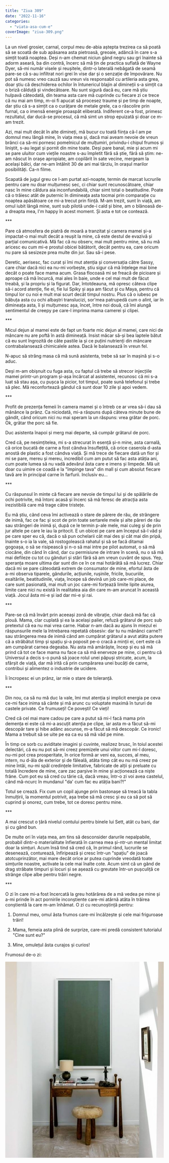 ```yaml
---
title: "Ziua 309"
date: "2022-11-16"
categories: 
  - "viata-asa-cum-e"
coverImage: "ziua-309.png"
---
```


La un nivel grosier, carnal, corpul meu de-abia aștepta trezirea ca să poată să se scoată de sub apăsarea asta pietroasă, greoaie, adâncă în care s-a simțit toată noaptea. Deși n-am chemat niciun gând negru sau gri înainte să adorm aseară, ba din contră, încerc să mă țin de practica suflată de Wayne Dyer, să-mi număr visele și reușitele, dintr-o laterală nebăgată de seamă pare-se că s-au infiltrat nori grei în vise dar și o senzație de împovărare. Nu pot să numesc vreo cauză sau vreun vis responsabil cu artileria asta grea, doar știu că deschiderea ochilor în întunericul blajin al dimineții s-a simțit ca o briză călduță și vindecătoare. Nu sunt sigură dacă eu, care mă știu hulpavă câteodată, din teama asta care mă cuprinde cu fiecare zi ce trece că nu mai am timp, m-oi fi apucat să procesez traume și pe timp de noapte, dar știu că s-a simțit ca o curățare de metale grele, ca o răscolire prin furnal, ca o imensă energie proaspăt eliberată. Indiferent ce-a fost, primesc rezultatul, dar ducă-se procesul, că mă simt un strop epuizată și doar ce m-am trezit.

Azi, mai mult decât în alte dimineți, mă bucur cu toată ființa că-l am pe domnul meu lângă mine, în viața mea și, dacă mai aveam nevoie de vreun brânci ca să-mi pornesc pomelnicul de mulțumiri, privindu-i chipul frumos și liniștit, s-au legat și pornit din mine toate. Deși pare banal, mie și acum mi se pare uluitor cum viețile noastre s-au împletit fără să știe, fără să știm: ne-am născut în orașe apropiate, am copilărit în sate vecine, mergeam la același bâlci, dar ne-am întâlnit 30 de ani mai târziu, în orașul marilor posibilități. Ca-n filme.

Scapată de jugul greu ce l-am purtat azi-noapte, termin de marcat lucrurile pentru care nu doar mulțumesc sec, ci chiar sunt recunoscătoare, chiar nasc în mine căldura aia inconfundabilă, chiar simt total o beatitudine. Poate că o trăiesc atât de puternic în dimineața asta tocmai prin comparație cu noaptea apăsătoare ce mi-a trecut prin ființă. M-am trezit, sunt în viață, am omul iubit lângă mine, sunt sub pilotă unde-i cald și bine, am o blănoasă de-a dreapta mea, I'm happy în acest moment. Și asta e tot ce contează.

\*\*\*

Pare că atmosfera de piatră de moară a tranzitat și camera mamei și-a impactat-o mai mult decât a reușit la mine, că este destul de evazivă și parțial comunicativă. Mă fac că nu observ, mai mult pentru mine, să nu mă aricesc eu cum mi-e prostul obicei bătătorit, decât pentru ea, care oricum nu pare să sesizeze prea multe din jur. Sau să-i pese.

Deretic, aerisesc, fac curat și îmi mut atenția și conversația către Sassy, care chiar dacă nici ea nu-mi vorbește, știu sigur că mă înțelege mai bine decât o poate face mama acum. Grasa flocoasă mi se freacă de picioare și aproape că mă încurcă, mai ales în baie, unde e cel mai mult de făcut treabă, și la propriu și la figurat. Dar, întotdeauna, mă opresc câteva clipe să-i acord atenție, fie ei, fie lui Spiky și așa am făcut și cu Maya, pentru că timpul lor cu noi e mult mai scurt decât timpul nostru. Plus că o iubesc pe băbuța asta cu ochi albaștri translucizi, sor'mea patrupedă cum o alint, iar în dimineața asta, îi și mulțumesc așa, încet, între noi două, că îmi alungă sentimentul de creepy pe care-l imprima mama camerei și clipei.

\*\*\*

Micul dejun al mamei este de fapt un foarte mic dejun al mamei, care nici de mâncare nu are poftă în astă dimineață. Insist măcar să-și bea laptele bătut că eu sunt îngrozită de câte pastile ia și ce puțini nutrienți din mâncare contrabalansează chimicalele astea. Dacă le balansează în vreun fel. 

N-apuc să strâng masa că mă sună asistenta, trebe să sar în mașină și s-o aduc. 

Deși m-am obișnuit cu fuga asta, cu faptul că trebe să strecor injecțiile mamei printr-un program și-așa încărcat al asistentei, recunosc că mi s-a luat să stau așa, cu pușca la picior, tot timpul, poate sună telefonul și trebe să plec. Mă reconfortează gândul că sunt doar 10 zile și apoi vedem. 

\*\*\*

Profit de prezența femeii în camera mamei și o întreb ce ar vrea să-i dau să mănânce la prânz. Ca niciodată, mi-a răspuns după câteva minute bune de gândit, când oricum nici nu mai speram la un răspuns: vrea grătar de porc. Ok, grătar the porc să fie.

Duc asistenta înapoi și merg mai departe, să cumpăr grătarul de porc.

Cred că, pe nesimțitelea, mi s-a strecurat în esență și-n mine, asta carnală, că orice bucată de carne a fost cândva însuflețită, că orice caserola d-asta anostă de plastic a fost cândva viață. Și mă trece de fiecare dată un fior și mi se pare, mereu și mereu, incredibil cum am putut să fac asta atâția ani, cum poate lumea să nu vadă adevărul ăsta care e imens și limpede. Mă uit doar cu uimire ce coadă e la "împinge tava" din mall și cum absolut fiecare tavă are în principal carne în farfurii. Inclusiv eu…

\*\*\*

Cu răspunsul în minte că fiecare are nevoie de timpul lui și de spălările de ochi potrivite, mă întorc acasă și încerc să mă feresc de atracția asta irezistibilă care mă trage către tristețe.

Eu mă știu, când ceva îmi activează o stare de părere de rău, de strângere de inimă, fac ce fac și scot de prin toate sertarele mele și alte păreri de rău sau strângeri de inimă și, după ce le termin p-ale mele, mai culeg și de prin jur altele pe care le iau la pritocit. E un obicei pe care am început să-l văd și pe care sper eu că, dacă o să pun ochelarii cât mai des și cât mai din pripă, înainte s-o ia la vale, să rostogolească rahatul și să se facă ditamai gogoașa, o să se risipească și n-o să mai intre pe pilot automat, o să mă ciocăne, din când în când, dar cu permisiune de intrare în scenă, nu o să mă mai defileze cu tot cu gânduri și stări fără să am vreun cuvânt de spus. Yep, speranța moare ultima dar sunt din ce în ce mai hotărâtă să mă lucrez. Chiar dacă mi se pare câteodată extrem de consumator de mine, efortul ăsta de a-mi observa tiparele, gândurile, acțiunile, rușinile, fricile, bucuriile, exaltările, beatitudinile, viața, începe să devină un job care-mi place, de care sunt pasionată, mai mult un joc care-mi forțează limite lipite aiurea, limite care nici nu există în realitatea aia din care m-am aruncat în această viață. Jocul ăsta mi-e și iad dar mi-e și rai. 

\*\*\*

Pare-se că mă învârt prin aceeași zonă de vibrație, chiar dacă mă fac că plouă. Mama, clar cuplată și ea la același palier, refuză grătarul de porc sub pretextul că ea nu mai vrea carne. Habar n-am dacă au ajuns în miezul ei răspunsurile mele la întrebarea repetată obsesiv: dar tu nu mănânci carne?! sau strângerea mea de inimă când am cumpărat grătarul a avut atâta putere că a străbătut timp și spațiu și-a poposit pe-o cracă a minții ei, cert este că am cumpărat carnea degeaba. Nu asta mă amărăște, încep și eu să mă prind că tot ce face mama nu face ca să mă enerveze pe mine, ci pentru că Universul a decis s-o pună să joace rolul unei păpuși stricate, acum, la sfârșit de viață, dar mă irită că prin cumpărarea unei bucăți de carne, contribui și alimentez o industrie de ucidere. 

Îi încropesc ei un prânz, iar mie o stare de toleranță.

\*\*\*

Din nou, ca să nu mă duc la vale, îmi mut atenția și implicit energia pe ceva ce-mi face inima să cânte și mă arunc cu voluptate maximă în tururi de castele private. Ce frumuseți! Ce povești! Ce vieți!

Cred că cel mai mare cadou pe care a putut să mi-l facă mama prin demența ei este că mi-a ascuțit atenția pe clipe, iar asta m-a făcut să-mi descopăr tare și hibe adânc ascunse, m-a făcut să mă descopăr. Ce ironic! Mama a trebuit să se uite pe ea ca eu să mă văd pe mine.

În timp ce sorb cu aviditate imagini și cuvinte, realizez brusc, în toiul acestei delectări, că eu nu pot să-mi creez premizele unui viitor cum mi-l doresc, nu-mi pot crea prosperitate, în orice formă ar veni ea, succes, al meu, intern, nu d-ăla de exterior și de făleală, atâta timp cât eu nu mă creez pe mine întâi, nu-mi spăl credințele limitative, fabricate de alții și preluate cu totală încredere de mine, care zac parșive în mine și acționează ca niște frâne. Cum pot eu să cred cu tărie că, dacă vreau, într-o zi voi avea castelul, când mă-ncurc în mundanul "da' cum fac eu atâția bani?!"

Totul se crează. Fix cum un copil ajunge prin bastonașe să treacă la tabla înmulțirii, la momentul potrivit, așa trebe să mă cresc și eu ca să pot să cuprind și onorez, cum trebe, tot ce doresc pentru mine.

\*\*\*

A mai crescut o țâră nivelul contului pentru binele lui Sett, atât cu bani, dar și cu gând bun.

De multe ori în viața mea, am tins să desconsider darurile nepalpabile, probabil dintr-o materialitate înfierată în carnea mea și-ntr-un mental limitat doar la simțuri. Acum însă tind să cred că, în primul rând, lucrurile se desenează, conturează, înfiripează și cresc într-un "spațiu" de joacă atotcuprinzător, mai mare decât orice ar putea cuprinde vreodată toate simțurile noastre, activate la cele mai înalte cote. Acum simt că un gând de drag străbate timpuri și locuri și se așează cu greutate într-un pușculiță ce strânge clipe albe pentru trăiri negre. 

\*\*\*

O zi în care mi-a fost încercată la greu hotărârea de a mă vedea pe mine și a-mi prinde în act pornirile inconștiente care-mi atârnă atâta în trăirea conștientă la care m-am înhămat. O zi cu recunoștință pentru:

1. Domnul meu, omul ăsta frumos care-mi încălzește și cele mai friguroase trăiri!

3. Mama, femeia asta plină de surprize, care-mi predă consistent tutorialul "Cine sunt eu?"

5. Mine, omulețul ăsta curajos și curios!

Frumosul de-o zi:

![](images/309.jpeg)
